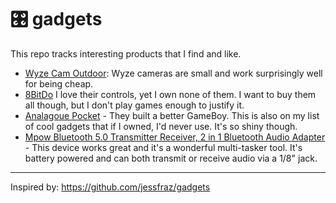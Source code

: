 # :control_knobs: gadgets

This repo tracks interesting products that I find and like. 

- [Wyze Cam Outdoor](https://wyze.com/wyze-cam-outdoor.html): Wyze cameras are small and work surprisingly well for being cheap. 
- [8BitDo](https://www.8bitdo.com/) I love their controls, yet I own none of them. I want to buy them all though, but I don't play games enough to justify it. 
- [Analagoue Pocket](https://www.analogue.co/pocket/) - They built a better GameBoy. This is also on my list of cool gadgets that if I owned, I'd never use. It's so shiny though. 
- [Mpow Bluetooth 5.0 Transmitter Receiver, 2 in 1 Bluetooth Audio Adapter](https://smile.amazon.com/gp/product/B081B3DGKH/) - This device works great and it's a wonderful multi-tasker tool. It's battery powered and can both transmit or receive audio via a 1/8" jack.

---- 

Inspired by: https://github.com/jessfraz/gadgets
